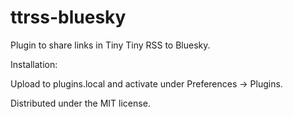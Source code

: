 # ttrss-bluesky
Plugin to share links in Tiny Tiny RSS to Bluesky.

Installation:

Upload to plugins.local and activate under Preferences -> Plugins.

Distributed under the MIT license.
